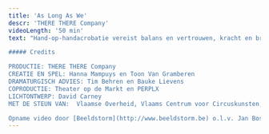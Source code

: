 ```yaml
---
title: 'As Long As We'
descr: 'THERE THERE Company'
videoLength: '50 min'
text: "Hand-op-handacrobatie vereist balans en vertrouwen, kracht en breekbaarheid, steun en overgave. Als een beweging foutloos wordt uitgevoerd, zien we enkel perfectie. As long as we toont wat erachter ligt: het eindeloos herhalen, het onvermogen om samen te werken, de soms lachwekkende zinloosheid van het proberen. En af en toe wél het perfecte samenspel. Naast twee artiesten, honderd witte koffiekopjes op scène: net als de lijven, sterk en toch breekbaar.

##### Credits

PRODUCTIE: THERE THERE Company  
CREATIE EN SPEL: Hanna Mampuys en Toon Van Gramberen  
DRAMATURGISCH ADVIES: Tim Behren en Bauke Lievens  
COPRODUCTIE: Theater op de Markt en PERPLX  
LICHTONTWERP: David Carney  
MET DE STEUN VAN:  Vlaamse Overheid, Vlaams Centrum voor Circuskunsten, cc de borre, 30CC, Latitude 50, Cultuurcentrum Grote Post, MiraMiro, Vormingscentrum Destelheide

Opname video door [Beeldstorm](http://www.beeldstorm.be) o.l.v. Jan Bosteels"
---
```

